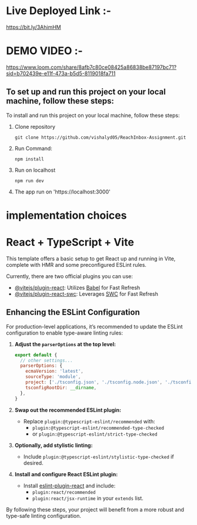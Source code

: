 # Live Deployed Link :-
https://bit.ly/3AhimHM


# DEMO VIDEO :-
 https://www.loom.com/share/8afb7c80ce08425a86838be87197bc71?sid=b702439e-e11f-473a-b5d5-8119018fa711 


## To set up and run this project on your local machine, follow these steps:


To install and run this project on your local machine, follow these steps:

1. Clone repository
   ```
   git clone https://github.com/vishalyd05/ReachInbox-Assignment.git
   ```
2. Run Command:
   ```
   npm install
   ```
3. Run on localhost
   ```
   npm run dev
   ```
4. The app run on 'https://localhost:3000'


# implementation choices

# React + TypeScript + Vite

This template offers a basic setup to get React up and running in Vite, complete with HMR and some preconfigured ESLint rules.

Currently, there are two official plugins you can use:

- [@vitejs/plugin-react](https://github.com/vitejs/vite-plugin-react/blob/main/packages/plugin-react/README.md): Utilizes [Babel](https://babeljs.io/) for Fast Refresh
- [@vitejs/plugin-react-swc](https://github.com/vitejs/vite-plugin-react-swc): Leverages [SWC](https://swc.rs/) for Fast Refresh

## Enhancing the ESLint Configuration

For production-level applications, it’s recommended to update the ESLint configuration to enable type-aware linting rules:

1. **Adjust the `parserOptions` at the top level:**

    ```javascript
    export default {
      // other settings...
      parserOptions: {
        ecmaVersion: 'latest',
        sourceType: 'module',
        project: ['./tsconfig.json', './tsconfig.node.json', './tsconfig.app.json'],
        tsconfigRootDir: __dirname,
      },
    }
    ```

2. **Swap out the recommended ESLint plugin:**

    - Replace `plugin:@typescript-eslint/recommended` with:
      - `plugin:@typescript-eslint/recommended-type-checked`
      - or `plugin:@typescript-eslint/strict-type-checked`
    
3. **Optionally, add stylistic linting:**

    - Include `plugin:@typescript-eslint/stylistic-type-checked` if desired.

4. **Install and configure React ESLint plugin:**

    - Install [eslint-plugin-react](https://github.com/jsx-eslint/eslint-plugin-react) and include:
      - `plugin:react/recommended`
      - `plugin:react/jsx-runtime` in your `extends` list.

By following these steps, your project will benefit from a more robust and type-safe linting configuration.









